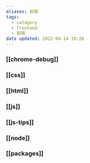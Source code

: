 ```yaml
---
aliases: 前端
tags:
  - catagory
  - frontend
  - 前端
date updated: 2022-04-14 10:28
---
```


### [[chrome-debug]]

### [[css]]

### [[html]]

### [[js]]

### [[js-tips]]

### [[node]]

### [[packages]]
